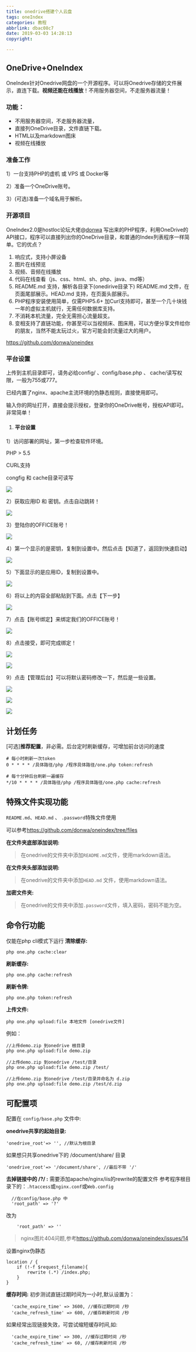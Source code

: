 ```yaml
---
title: onedrive搭建个人云盘
tags: oneIndex
categories: 教程
abbrlink: dbac08c7
date: 2019-03-03 14:28:13
copyright:

---
```


## OneDrive+OneIndex

OneIndex针对Onedrive网盘的一个开源程序。可以将Onedrive存储的文件展示，直连下载。**视频还能在线播放**！不用服务器空间，不走服务器流量！

### 功能：

- 不用服务器空间，不走服务器流量，
- 直接列OneDrive目录，文件直链下载。
- HTML以及markdown图床
- 视频在线播放

### 准备工作

1）一台支持PHP的虚机 或 VPS 或 Docker等

2）准备一个OneDrive账号。

3）(可选)准备一个域名用于解析。

### 开源项目

OneIndex2.0是hostloc论坛大佬@[donwa](http://www.hostloc.com/space-uid-18200.html) 写出来的PHP程序，利用OneDrive的API接口，程序可以直接列出你的OneDrive目录，和普通的Index列表程序一样简单。它的优点？

1. 响应式，支持小屏设备
2. 图片在线预览
3. 视频、音频在线播放
4. 代码在线查看（js、css、html、sh、php、java、md等）
5. README.md 支持，解析各目录下(onedirive目录下) README.md 文件，在页面尾部展示。HEAD.md 支持，在页面头部展示。
6. PHP程序安装使用简单，仅需PHP5.6+ 加Curl支持即可，甚至一个几十块钱一年的虚拟主机就行，无需任何数据库支持。
7. 不消耗本机流量，完全无需担心流量超支。
8. 变相支持了直链功能，你甚至可以当视频床、图床用，可以方便分享文件给你的朋友，当然不能太玩过火，官方可能会封流量过大的用户。

<https://github.com/donwa/oneindex>

### 平台设置

上传到主机目录即可，请务必给config/ 、config/base.php 、 cache/读写权限，一般为755或777。

已经内置了nginx、apache主流环境的伪静态规则，直接使用即可。

输入你的网址打开，直接会提示授权，登录你的OneDrive帐号，授权API即可。非常简单！

1. #### 平台设置

1）访问部署的网址，第一步检查软件环境。

PHP > 5.5

CURL支持

congfig 和 cache目录可读写

![](http://wx4.sinaimg.cn/mw690/00639ahCgy1g0ppu7swxij30i908oaae.jpg)

2）获取应用ID 和 密钥。点击自动跳转！

![](http://wx2.sinaimg.cn/mw690/00639ahCgy1g0ppuc6yf5j30iq0adq3g.jpg)

3）登陆你的OFFICE账号！

![](http://wx1.sinaimg.cn/mw690/00639ahCgy1g0ppuh9134j30h20efjrp.jpg)

4）第一个显示的是密钥，复制到设置中。然后点击【知道了，返回到快速启动】

![](http://wx2.sinaimg.cn/mw690/00639ahCgy1g0pqunjaa4j30ib082wf5.jpg)

5）下面显示的是应用ID，复制到设置中。

![](http://wx2.sinaimg.cn/mw690/00639ahCgy1g0pqus2n6rj30ib08emxm.jpg)

6）将以上的内容全部粘贴到下面。点击【下一步】

![](http://wx2.sinaimg.cn/mw690/00639ahCgy1g0pquwnxy9j30il0bcmxn.jpg)

7）点击【账号绑定】来绑定我们的OFFICE账号！

![](http://wx4.sinaimg.cn/mw690/00639ahCgy1g0pqv0cdmej30hz059dft.jpg)

8）点击接受，即可完成绑定！

![](http://wx4.sinaimg.cn/mw690/00639ahCgy1g0pqv4vsldj30e90cyt9b.jpg)

![](http://wx2.sinaimg.cn/mw690/00639ahCgy1g0pqw91fdlj30cn0duaax.jpg)

9）点击【管理后台】可以将默认密码修改一下，然后是一些设置。

![](http://wx3.sinaimg.cn/mw690/00639ahCgy1g0pqwdtjlcj30i106i0su.jpg)



![](http://wx4.sinaimg.cn/mw690/00639ahCgy1g0pqwivxs3j30hw08baa4.jpg)





![](http://wx1.sinaimg.cn/mw690/00639ahCgy1g0pqwnndl4j30iz0810sv.jpg)



## 计划任务

[可选]**推荐配置**，非必需。后台定时刷新缓存，可增加前台访问的速度

```
# 每小时刷新一次token
0 * * * * /具体路径/php /程序具体路径/one.php token:refresh

# 每十分钟后台刷新一遍缓存
*/10 * * * * /具体路径/php /程序具体路径/one.php cache:refresh
```

## 特殊文件实现功能

`README.md`、`HEAD.md` 、 `.password`特殊文件使用

可以参考<https://github.com/donwa/oneindex/tree/files>

**在文件夹底部添加说明:**

> 在onedrive的文件夹中添加`README.md`文件，使用markdown语法。

**在文件夹头部添加说明:**

> 在onedrive的文件夹中添加`HEAD.md` 文件，使用markdown语法。

**加密文件夹:**

> 在onedrive的文件夹中添加`.password`文件，填入密码，密码不能为空。

## 命令行功能

仅能在php cli模式下运行
 **清除缓存:**

```
php one.php cache:clear
```

**刷新缓存:**

```
php one.php cache:refresh
```

**刷新令牌:**

```
php one.php token:refresh
```

**上传文件:**

```
php one.php upload:file 本地文件 [onedrive文件]
```

例如：

```
//上传demo.zip 到onedrive 根目录  
php one.php upload:file demo.zip  

//上传demo.zip 到onedrive /test/目录  
php one.php upload:file demo.zip /test/  

//上传demo.zip 到onedrive /test/目录并命名为 d.zip
php one.php upload:file demo.zip /test/d.zip  
```

## 可配置项

配置在 `config/base.php` 文件中:

**onedrive共享的起始目录:**

```
'onedrive_root'=> '', //默认为根目录
```

如果想只共享onedrive下的 /document/share/ 目录

```
'onedrive_root'=> '/document/share', //最后不带 '/'
```

**去掉链接中的 /?/ :**
 需要添加apache/nginx/iis的rewrite的配置文件
 参考程序根目录下的：`.htaccess`或`nginx.conf`或`Web.config`

```
  //在config/base.php 中
  'root_path' => '?' 
```

改为

```
    'root_path' => '' 
```

> nginx图片404问题,参考<https://github.com/donwa/oneindex/issues/14>

 

设置nginx伪静态

```
location / {
    if (!-f $request_filename){ 
        rewrite (.*) /index.php; 
    } 
} 
```

 

**缓存时间:**   初步测试直链过期时间为一小时,默认设置为：

```
  'cache_expire_time' => 3600, //缓存过期时间 /秒
  'cache_refresh_time' => 600, //缓存刷新时间 /秒
```

如果经常出现链接失效，可尝试缩短缓存时间,如:

```
  'cache_expire_time' => 300, //缓存过期时间 /秒
  'cache_refresh_time' => 60, //缓存刷新时间 /秒
```